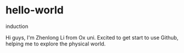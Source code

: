 # hello-world
induction

Hi guys, I'm Zhenlong Li from Ox uni. Excited to get start to use Github, helping me to explore the physical world.

